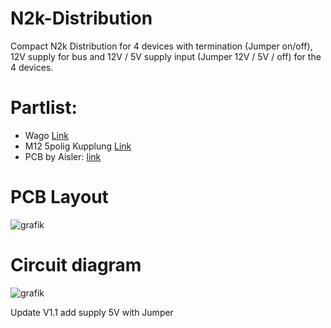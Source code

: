 # N2k-Distribution

Compact N2k Distribution for 4 devices with termination (Jumper on/off), 12V supply for bus and 12V / 5V supply input (Jumper 12V / 5V / off) for the 4 devices.

# Partlist:

- Wago [Link](https://www.reichelt.de/index.html?ACTION=446&LA=446&nbc=1&q=wago%20236-405)
- M12 5polig Kupplung [Link](https://www.reichelt.de/einbausteckverbinder-m12-5-pol-kupplung-lut-1221-t9cp05-p223035.html?CCOUNTRY=445&LANGUAGE=de&nbc=1&&r=1)
- PCB by Aisler: [link](https://aisler.net/p/IOIVSRCU)

# PCB Layout

![grafik](https://github.com/gerryvel/N2k-Distribution/assets/17195231/e54b3a1a-365f-4922-93a0-b0c7abb9698e)

# Circuit diagram

![grafik](https://github.com/gerryvel/N2k-Distribution/assets/17195231/5e9e223b-c9d0-48d4-81ce-1a1e45919a42)


Update V1.1 add supply 5V with Jumper 
